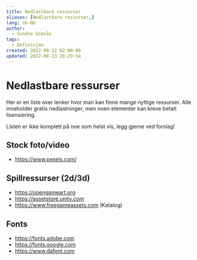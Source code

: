 ```yaml
---
title: Nedlastbare ressurser
aliases: [Nedlastbare ressurser,]
lang: nb-NO
author:
  - Sondre Grønås
tags:
  - Definisjon
created: 2022-08-12 02:00:00
updated: 2022-08-13 20:29:54
---
```

# Nedlastbare ressurser
Her er en liste over lenker hvor man kan finne mange nyttige ressurser. Alle inneholder gratis nedlastninger, men noen elementer kan kreve betalt lisensiering.

Listen er ikke komplett på noe som helst vis, legg gjerne ved forslag!

## Stock foto/video
- https://www.pexels.com/

## Spillressurser (2d/3d) 
- https://opengameart.org
- https://assetstore.unity.com
- https://www.freegameassets.com (Katalog)

## Fonts
- https://fonts.adobe.com
- https://fonts.google.com
- https://www.dafont.com